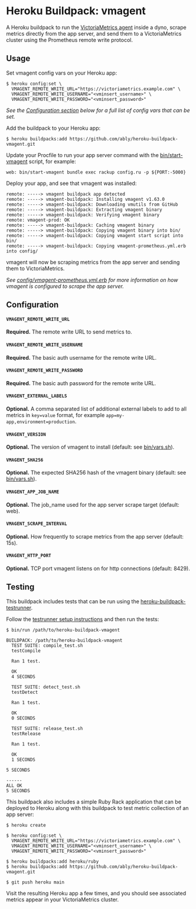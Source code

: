 # Heroku Buildpack: vmagent

A Heroku buildpack to run the [VictoriaMetrics agent](https://docs.victoriametrics.com/vmagent.html)
inside a dyno, scrape metrics directly from the app server, and send them to a VictoriaMetrics cluster
using the Prometheus remote write protocol.

## Usage

Set vmagent config vars on your Heroku app:

```
$ heroku config:set \
  VMAGENT_REMOTE_WRITE_URL="https://victoriametrics.example.com" \
  VMAGENT_REMOTE_WRITE_USERNAME="<vminsert_username>" \
  VMAGENT_REMOTE_WRITE_PASSWORD="<vminsert_password>"
```

_See the [Configuration section](#configuration) below for a full list of config vars that can be set._

Add the buildpack to your Heroku app:

```
$ heroku buildpacks:add https://github.com/ably/heroku-buildpack-vmagent.git
```

Update your Procfile to run your app server command with the [bin/start-vmagent](bin/start-vmagent) script,
for example:

```
web: bin/start-vmagent bundle exec rackup config.ru -p ${PORT:-5000}
```

Deploy your app, and see that vmagent was installed:

```
remote: -----> vmagent buildpack app detected
remote: -----> vmagent-buildpack: Installing vmagent v1.63.0
remote: -----> vmagent-buildpack: Downloading vmutils from GitHub
remote: -----> vmagent-buildpack: Extracting vmagent binary
remote: -----> vmagent-buildpack: Verifying vmagent binary
remote: vmagent-prod: OK
remote: -----> vmagent-buildpack: Caching vmagent binary
remote: -----> vmagent-buildpack: Copying vmagent binary into bin/
remote: -----> vmagent-buildpack: Copying vmagent start script into bin/
remote: -----> vmagent-buildpack: Copying vmagent-prometheus.yml.erb into config/
```

vmagent will now be scraping metrics from the app server and sending them to VictoriaMetrics.

_See [config/vmagent-prometheus.yml.erb](config/vmagent-prometheus.yml.erb) for more information
on how vmagent is configured to scrape the app server._

## Configuration

#### `VMAGENT_REMOTE_WRITE_URL`

**Required.** The remote write URL to send metrics to.

#### `VMAGENT_REMOTE_WRITE_USERNAME`

**Required.** The basic auth username for the remote write URL.

#### `VMAGENT_REMOTE_WRITE_PASSWORD`

**Required.** The basic auth password for the remote write URL.

#### `VMAGENT_EXTERNAL_LABELS`

**Optional.** A comma separated list of additional external labels to add to all metrics in `key=value` format,
for example `app=my-app,environment=production`.

#### `VMAGENT_VERSION`

**Optional.** The version of vmagent to install (default: see [bin/vars.sh](bin/vars.sh)).

#### `VMAGENT_SHA256`

**Optional.** The expected SHA256 hash of the vmagent binary (default: see [bin/vars.sh](bin/vars.sh)).

#### `VMAGENT_APP_JOB_NAME`

**Optional.** The job_name used for the app server scrape target (default: web).

#### `VMAGENT_SCRAPE_INTERVAL`

**Optional.** How frequently to scrape metrics from the app server (default: 15s).

#### `VMAGENT_HTTP_PORT`

**Optional.** TCP port vmagent listens on for http connections (default: 8429).

## Testing

This buildpack includes tests that can be run using the [heroku-buildpack-testrunner](https://github.com/heroku/heroku-buildpack-testrunner).

Follow the [testrunner setup instructions](https://github.com/heroku/heroku-buildpack-testrunner#local-setup)
and then run the tests:

```
$ bin/run /path/to/heroku-buildpack-vmagent

BUILDPACK: /path/to/heroku-buildpack-vmagent
  TEST SUITE: compile_test.sh
  testCompile

  Ran 1 test.

  OK
  4 SECONDS

  TEST SUITE: detect_test.sh
  testDetect

  Ran 1 test.

  OK
  0 SECONDS

  TEST SUITE: release_test.sh
  testRelease

  Ran 1 test.

  OK
  1 SECONDS

5 SECONDS

------
ALL OK
5 SECONDS
```

This buildpack also includes a simple Ruby Rack application that can be deployed to
Heroku along with this buildpack to test metric collection of an app server:

```
$ heroku create

$ heroku config:set \
  VMAGENT_REMOTE_WRITE_URL="https://victoriametrics.example.com" \
  VMAGENT_REMOTE_WRITE_USERNAME="<vminsert_username>" \
  VMAGENT_REMOTE_WRITE_PASSWORD="<vminsert_password>"

$ heroku buildpacks:add heroku/ruby
$ heroku buildpacks:add https://github.com/ably/heroku-buildpack-vmagent.git

$ git push heroku main
```

Visit the resulting Heroku app a few times, and you should see associated metrics appear
in your VictoriaMetrics cluster.
